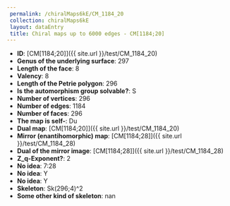 ```yaml
--- 
 permalink: /chiralMaps6kE/CM_1184_20 
 collection: chiralMaps6kE
 layout: dataEntry
 title: Chiral maps up to 6000 edges - CM[1184;20]
---
```


- **ID**: [CM[1184;20]]({{ site.url }}/test/CM_1184_20)
- **Genus of the underlying surface**: 297
- **Length of the face**: 8
- **Valency**: 8
- **Length of the Petrie polygon**: 296
- **Is the automorphism group solvable?**: S
- **Number of vertices**: 296
- **Number of edges**: 1184
- **Number of faces**: 296
- **The map is self-**: Du
- **Dual map**: [CM[1184;20]]({{ site.url }}/test/CM_1184_20)
- **Mirror (enantihomorphic) map**: [CM[1184;28]]({{ site.url }}/test/CM_1184_28)
- **Dual of the mirror image**: [CM[1184;28]]({{ site.url }}/test/CM_1184_28)
- **Z_q-Exponent?**: 2
- **No idea**:  7:28
- **No idea**: Y
- **No idea**: Y
- **Skeleton**: Sk(296;4)^2
- **Some other kind of skeleton**: nan
